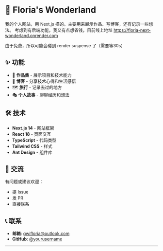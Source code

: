 # 🌟 Floria's Wonderland

我的个人网站，用 Next.js 搭的。主要用来展示作品、写博客，还有记录一些想法。
考虑到有后端功能，我又有点想省钱，目前线上地址
https://floria-next-wonderland.onrender.com

由于免费，所以可能会碰到 render suspense 了（需要等30s）

## ✨ 功能

- 🎨 **作品集** - 展示项目和技术能力
- 📝 **博客** - 分享技术心得和生活感悟
- 🗺️ **旅行** - 记录去过的地方
- 🎭 **个人故事** - 聊聊经历和想法

## 🛠️ 技术

- **Next.js 14** - 网站框架
- **React 18** - 页面交互
- **TypeScript** - 代码类型
- **Tailwind CSS** - 样式
- **Ant Design** - 组件库

## 🤝 交流

有问题或建议欢迎：

- 提 Issue
- 发 PR
- 直接联系

## 📞 联系

- **邮箱**: gwifloria@outlook.com
- **GitHub**: [@yourusername](https://github.com/gwifloria)

---
